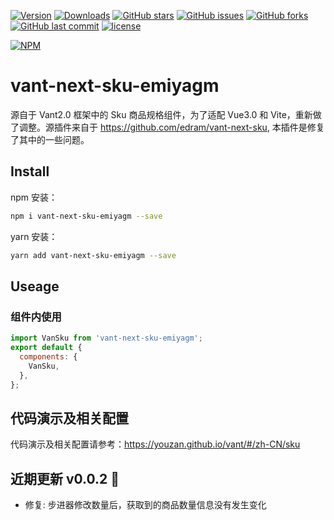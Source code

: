 [![Version](https://img.shields.io/npm/dt/vant-next-sku-emiyagm.svg?style=flat-square)](https://www.npmjs.com/package/vant-next-sku-emiyagm)
[![Downloads](https://img.shields.io/npm/v/vant-next-sku-emiyagm.svg?style=flat-square)](https://www.npmjs.com/package/vant-next-sku-emiyagm)
[![GitHub stars](https://img.shields.io/github/stars/emiyagm/vant-next-sku.svg?style=flat-square)](https://github.com/emiyagm/vant-next-sku/stargazers)
[![GitHub issues](https://img.shields.io/github/issues/emiyagm/vant-next-sku.svg?style=flat-square)](https://github.com/emiyagm/vant-next-sku/issues)
[![GitHub forks](https://img.shields.io/github/forks/emiyagm/vant-next-sku.svg?style=flat-square)](https://github.com/emiyagm/vant-next-sku/network)
[![GitHub last commit](https://img.shields.io/github/last-commit/google/skia.svg?style=flat-square)](https://github.com/emiyagm/vant-next-sku)
[![license](https://img.shields.io/github/license/mashape/apistatus.svg?style=flat-square)](https://github.com/emiyagm/vant-next-sku)

[![NPM](https://nodei.co/npm/vant-next-sku-emiyagm.png?downloads=true&downloadRank=true&stars=true)](https://www.npmjs.com/package/vant-next-sku-emiyagm)
# vant-next-sku-emiyagm

源自于 Vant2.0 框架中的 Sku 商品规格组件，为了适配 Vue3.0 和 Vite，重新做了调整。源插件来自于 https://github.com/edram/vant-next-sku, 本插件是修复了其中的一些问题。

## Install

npm 安装：

```bash
npm i vant-next-sku-emiyagm --save
```

yarn 安装：

```bash
yarn add vant-next-sku-emiyagm --save
```

## Useage

### 组件内使用

```js
import VanSku from 'vant-next-sku-emiyagm';
export default {
  components: {
    VanSku,
  },
};
```

## 代码演示及相关配置

代码演示及相关配置请参考：https://youzan.github.io/vant/#/zh-CN/sku

## 近期更新 v0.0.2 🎉

- 修复: 步进器修改数量后，获取到的商品数量信息没有发生变化
